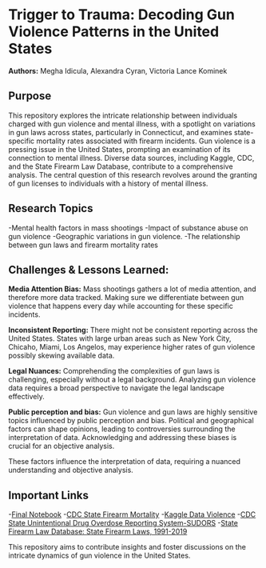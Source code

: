 # Trigger to Trauma: Decoding Gun Violence Patterns in the United States

**Authors:** Megha Idicula, Alexandra Cyran, Victoria Lance Kominek

## Purpose
This repository explores the intricate relationship between individuals charged with gun violence and mental illness, with a spotlight on variations in gun laws across states, particularly in Connecticut, and examines state-specific mortality rates associated with firearm incidents. Gun violence is a pressing issue in the United States, prompting an examination of its connection to mental illness. Diverse data sources, including Kaggle, CDC, and the State Firearm Law Database, contribute to a comprehensive analysis. The central question of this research revolves around the granting of gun licenses to individuals with a history of mental illness. 

## Research Topics
-Mental health factors in mass shootings
-Impact of substance abuse on gun violence
-Geographic variations in gun violence. 
-The relationship between gun laws and firearm mortality rates


## Challenges & Lessons Learned:
**Media Attention Bias:** Mass shootings gathers a lot of media attention, and therefore more data tracked. Making sure we differentiate between gun violence that happens every day while accounting for these specific incidents.

**Inconsistent Reporting:** There might not be consistent reporting across the United States. States with large urban areas such as New York City, Chicaho, Miami, Los Angelos, may experience higher rates of gun violence possibly skewing available data.

**Legal Nuances:** Comprehending the complexities of gun laws is challenging, especially without a legal background. Analyzing gun violence data requires a broad perspective to navigate the legal landscape effectively.

**Public perception and bias:** Gun violence and gun laws are highly sensitive topics influenced by public perception and bias. Political and geographical factors can shape opinions, leading to controversies surrounding the interpretation of data. Acknowledging and addressing these biases is crucial for an objective analysis.

These factors influence the interpretation of data, requiring a nuanced understanding and objective analysis.


## Important Links
-[Final Notebook](https://github.com/alexandracyran/Fall-2023-Gun-Violence/blob/main/Final_Gun_Violence_Notebook.ipynb)
-[CDC State Firearm Mortality](https://www.cdc.gov/nchs/pressroom/sosmap/firearm_mortality/firearm.htm)
-[Kaggle Data Violence](https://www.kaggle.com/datasets/nidzsharma/us-mass-shootings-19822023/data)
-[CDC State Unintentional Drug Overdose Reporting System-SUDORS](https://www.cdc.gov/drugoverdose/fatal/dashboard/index.html#)
-[State Firearm Law Database: State Firearm Laws, 1991-2019](https://www.icpsr.umich.edu/web/NACJD/studies/37363/versions/V1)


This repository aims to contribute insights and foster discussions on the intricate dynamics of gun violence in the United States.
